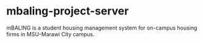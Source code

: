 # mbaling-project-server
mBALING is a student housing management system for on-campus housing firms in MSU-Marawi City campus.
